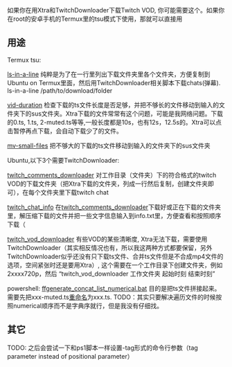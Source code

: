 如果你在用Xtra和TwitchDownloader下载Twitch VOD, 你可能需要这个。如果你在root的安卓手机的Termux里的tsu模式下使用，那就可以直接用

## 用途

Termux tsu:

[ls-in-a-line](Termux-tsu/ls-in-a-line) 纯粹是为了在一行里列出下载文件夹里各个文件夹，方便复制到Ubuntu on Termux里面，然后用TwitchDownloader相关脚本下载chats(弹幕). ls-in-a-line /path/to/download/folder

[vid-duration](Termux-tsu/vid-duration) 检查下载的ts文件长度是否足够，并把不够长的文件移动到输入的文件夹下的sus文件夹。Xtra下载的文件常常有这个问题，可能是我网络问题。下载的0.ts, 1.ts, 2-muted.ts等等,一般长度都是10s，也有12s，12.5s的。Xtra可以点击暂停再点下载，会自动下载少了的文件。

[mv-small-files](Termux-tsu/mv-small-files) 把不够大的下载的ts文件移动到输入的文件夹下的sus文件夹

Ubuntu,以下3个需要TwitchDownloader:

[twitch_comments_downloader](Termux-tsu/Ubuntu/twitch_comments_downloader) 对工作目录（文件夹）下的符合格式的twitch VOD的下载文件夹（把Xtra下载的文件夹，列成一行然后复制，创建文件夹即可），在每个文件夹里下载twitch chat

[twitch_chat_info](Termux-tsu/Ubuntu/twitch_chat_info) 在[twitch_comments_downloader](Termux-tsu/Ubuntu/twitch_comments_downloader)下载好或正在下载的文件夹里，解压缩下载的文件并把一些文字信息输入到info.txt里，方便查看和按照顺序下载（

[twitch_vod_downloader](Termux-tsu/Ubuntu/twitch_vod_downloader) 有些VOD的某些清晰度, Xtra无法下载，需要使用 TwitchDownloader（其实相反情况也有，所以我这两种方式都要保留，另外TwitchDownloader似乎还没有只下载ts文件、合并ts文件但是不合成mp4文件的选项，空间紧张时还是要用Xtra）, 这个需要在一个工作目录下创建文件夹，例如2xxxx720p，然后 “twitch_vod_downloader 工作文件夹 起始时刻 结束时刻”

powershell:
[ffgenerate_concat_list_numerical.bat](powershell/ffgenerate_concat_list_numerical.bat) 目的是把ts文件拼接起来。需要先把xxx-muted.ts[重命名](powershell/rename-muted.ps1)为xxx.ts. TODO：其实只要解决遍历文件的时候按照numerical顺序而不是字典序就行，但是我没有仔细找。


## 其它
TODO: 之后会尝试一下和ps1脚本一样设置-tag形式的命令行参数（tag parameter instead of positional parameter）